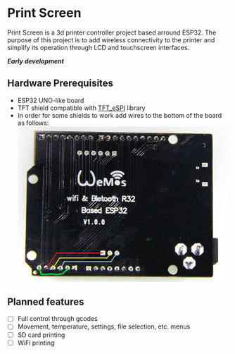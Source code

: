# Print Screen
Print Screen is a 3d printer controller project based arround ESP32. The purpose of this project is to add wireless connectivity to the printer and simplify its operation through LCD and touchscreen interfaces.

**_Early development_**

## Hardware Prerequisites
- ESP32 UNO-like board
- TFT shield compatible with [TFT_eSPI](https://github.com/Bodmer/TFT_eSPI) library
- In order for some shields to work add wires to the bottom of the board as follows:
 ![wiring](/images/wiring.jpg)


 
## Planned features
 - [ ] Full control through gcodes
 - [ ] Movement, temperature, settings, file selection, etc. menus
 - [ ] SD card printing
 - [ ] WiFi printing